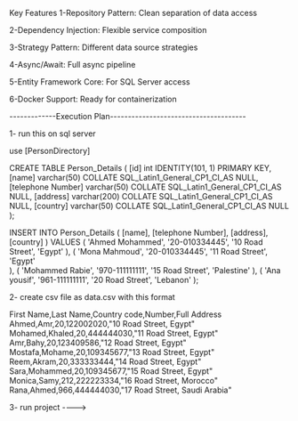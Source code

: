 Key Features
1-Repository Pattern: Clean separation of data access

2-Dependency Injection: Flexible service composition

3-Strategy Pattern: Different data source strategies

4-Async/Await: Full async pipeline

5-Entity Framework Core: For SQL Server access

6-Docker Support: Ready for containerization

-------------Execution Plan--------------------------------------

1- run this on sql server 

use [PersonDirectory]

CREATE TABLE Person_Details (
    [id] int IDENTITY(101, 1) PRIMARY KEY,
    [name] varchar(50) COLLATE SQL_Latin1_General_CP1_CI_AS NULL,
    [telephone Number] varchar(50) COLLATE SQL_Latin1_General_CP1_CI_AS NULL,
    [address] varchar(200) COLLATE SQL_Latin1_General_CP1_CI_AS NULL,
    [country] varchar(50) COLLATE SQL_Latin1_General_CP1_CI_AS NULL
);

INSERT INTO Person_Details
(
    [name],
    [telephone Number],
    [address],
    [country]
)
VALUES
(
    'Ahmed Mohammed',
    '20-010334445',
    '10 Road Street',
    'Egypt'
),
(
    'Mona Mahmoud',
    '20-010334445',
    '11 Road Street',
    'Egypt'   
),
(
    'Mohammed Rabie',
    '970-111111111',
    '15 Road Street',
    'Palestine'
),
(
    'Ana yousif',
    '961-111111111',
    '20 Road Street',
    'Lebanon'
);

2- create csv file as data.csv with this format 

First Name,Last Name,Country code,Number,Full Address
Ahmed,Amr,20,122002020,"10 Road Street, Egypt"
Mohamed,Khaled,20,444444030,"11 Road Street, Egypt"
Amr,Bahy,20,123409586,"12 Road Street, Egypt"
Mostafa,Mohame,20,109345677,"13 Road Street, Egypt"
Reem,Akram,20,333333444,"14 Road Street, Egypt"
Sara,Mohammed,20,109345677,"15 Road Street, Egypt"
Monica,Samy,212,222223334,"16 Road Street, Morocco"
Rana,Ahmed,966,444444030,"17 Road Street, Saudi Arabia"

3- run project ---->
